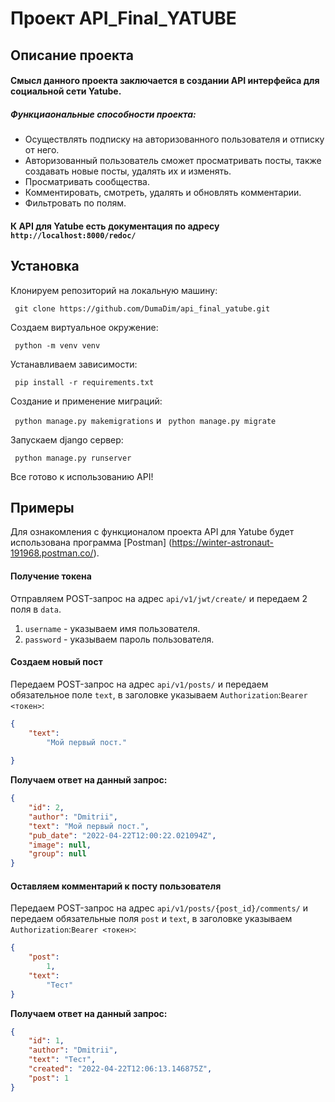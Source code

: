 # Проект API_Final_YATUBE
## Описание проекта
#### Смысл данного проекта заключается в создании API интерфейса для социальной сети Yatube.
##### Функциаональные способности проекта:
* Осуществлять подписку на авторизованного пользователя и отписку от него.
* Авторизованный пользователь сможет просматривать посты, также создавать новые посты, удалять их и изменять.
* Просматривать сообщества.
* Комментировать, смотреть, удалять и обновлять комментарии.
* Фильтровать по полям.

#### К API для Yatube есть документация по адресу `http://localhost:8000/redoc/`
## Установка
Клонируем репозиторий на локальную машину:

``` git clone https://github.com/DumaDim/api_final_yatube.git```

Создаем виртуальное окружение:
 
``` python -m venv venv```
 
Устанавливаем зависимости:

``` pip install -r requirements.txt```

Создание и применение миграций:

``` python manage.py makemigrations``` и ``` python manage.py migrate```

Запускаем django сервер:

``` python manage.py runserver```

Все готово к использованию API!

## Примеры
Для ознакомления с функционалом проекта API для Yatube будет использована программа [Postman] (https://winter-astronaut-191968.postman.co/).

#### Получение токена

Отправляем POST-запрос на адрес ```api/v1/jwt/create/``` и передаем 2 поля в `data`.

1. `username` - указываем имя пользователя.
2. `password` - указываем пароль пользователя.

#### Создаем новый пост

Передаем POST-запрос на адрес ```api/v1/posts/``` и передаем обязательное поле `text`, в заголовке указываем `Authorization`:`Bearer <токен>`:

```json
{
    "text": 
        "Мой первый пост."
    
}
```

__Получаем ответ на данный запрос:__

```json
{
    "id": 2,
    "author": "Dmitrii",
    "text": "Мой первый пост.",
    "pub_date": "2022-04-22T12:00:22.021094Z",
    "image": null,
    "group": null
}
```

#### Оставляем комментарий к посту пользователя

Передаем POST-запрос на адрес ```api/v1/posts/{post_id}/comments/``` и передаем обязательные поля `post` и `text`, в заголовке указываем `Authorization`:`Bearer <токен>`:

```json
{
    "post": 
        1,
    "text": 
        "Тест" 
}
```

__Получаем ответ на данный запрос:__

```json
{
    "id": 1,
    "author": "Dmitrii",
    "text": "Тест",
    "created": "2022-04-22T12:06:13.146875Z",
    "post": 1
}
```